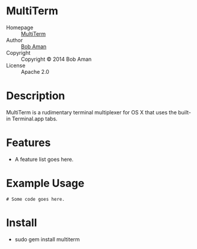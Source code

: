# MultiTerm

<dl>
  <dt>Homepage</dt><dd><a href="https://multiterm.github.io/">MultiTerm</a></dd>
  <dt>Author</dt><dd><a href="mailto:bob@sporkmonger.com">Bob Aman</a></dd>
  <dt>Copyright</dt><dd>Copyright © 2014 Bob Aman</dd>
  <dt>License</dt><dd>Apache 2.0</dd>
</dl>

# Description

MultiTerm is a rudimentary terminal multiplexer for OS X that uses the built-in Terminal.app tabs.

# Features

* A feature list goes here.

# Example Usage

    # Some code goes here.

# Install

* sudo gem install multiterm
